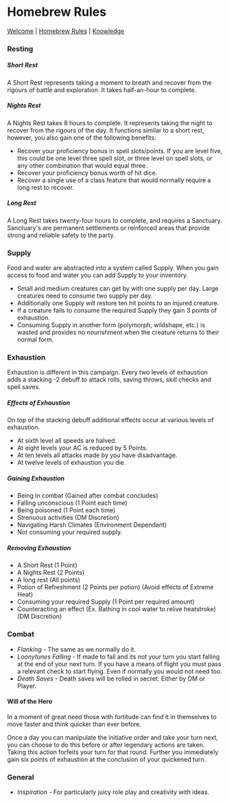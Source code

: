# Homebrew Rules

[Welcome](https://jaydickson02.github.io/desertmirage) | [Homebrew Rules](https://jaydickson02.github.io/desertmirage/rules) | [Knowledge](https://jaydickson02.github.io/desertmirage/knowledge)

### Resting

##### Short Rest
A Short Rest represents taking a moment to breath and recover from the rigours of battle and exploration. It takes half-an-hour to complete.

##### Nights Rest
A Nights Rest takes 8 hours to complete. It represents taking the night to recover from the rigours of the day. It functions similar to a short rest, however, you also gain one of the following benefits:
- Recover your proficiency bonus in spell slots/points. If you are level five, this could be one level three spell slot, or three level on spell slots, or any other combination that would equal three.
- Recover your proficiency bonus worth of hit dice.
- Recover a single use of a class feature that would normally require a long rest to recover.

##### Long Rest
A Long Rest takes twenty-four hours to complete, and requires a Sanctuary. Sanctuary's are permanent settlements or reinforced areas that provide strong and reliable safety to the party.

### Supply
Food and water are abstracted into a system called Supply. When you gain access to food and water you can add Supply to your inventory. 
- Small and medium creatures can get by with one supply per day. Large creatures need to consume two supply per day.
- Additionally one Supply will restore ten hit points to an injured creature.
- If a creature fails to consume the required Supply they gain 3 points of exhaustion.
- Consuming Supply in another form (polymorph, wildshape, etc.) is wasted and provides no nourishment when the creature returns to their normal form.

### Exhaustion
Exhaustion is different in this campaign. Every two levels of exhaustion adds a stacking -2 debuff to attack rolls, saving throws, skill checks and spell saves.

##### Effects of Exhaustion
On top of the stacking debuff additional effects occur at various levels of exhaustion.
- At sixth level all speeds are halved.
- At eight levels your AC is reduced by 5 Points.
- At ten levels all attacks made by you have disadvantage.
- At twelve levels of exhaustion you die.

##### Gaining Exhaustion
- Being in combat (Gained after combat concludes)
- Falling unconscious (1 Point each time)
- Being poisoned (1 Point each time)
- Strenuous activities (DM Discretion)
- Navigating Harsh Climates (Environment Dependant)
- Not consuming your required supply.

##### Removing Exhaustion
- A Short Rest (1 Point)
- A Nights Rest (2 Points)
- A long rest (All points)
- Potion of Refreshment (2 Points per potion) (Avoid effects of Extreme Heat)
- Consuming your required Supply (1 Point per required amount)
- Counteracting an effect (Ex. Bathing in cool water to relive heatstroke) (DM Discretion)

### Combat
* *Flanking* - The same as we normally do it.
* *Loonytunes Falling* - If made to fall and its not your turn you start falling at the end of your next turn. If you have a means of flight you must pass a relevant check to start flying. Even if normally you would not need too.
* *Death Saves* - Death saves will be rolled in secret. Either by DM or Player.

#### Will of the Hero
In a moment of great need those with fortitude can find it in themselves to move faster and think quicker than ever before.

Once a day you can manipulate the initiative order and take your turn next, you can choose to do this before or after legendary actions are taken. Taking this action forfeits your turn for that round. Further you immediately gain six points of exhaustion at the conclusion of your quickened turn.


### General
* *Inspiration* - For particularly juicy role play and creativity with ideas.

